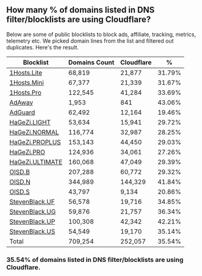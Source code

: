 ## How many % of domains listed in DNS filter/blocklists are using Cloudflare?


Below are some of public blocklists to block ads, affiliate, tracking, metrics, telemetry etc.
We picked domain lines from the list and filtered out duplicates.
Here's the result.


| Blocklist | Domains Count | Cloudflare | % |
| --- | --- | --- | --- |
| [1Hosts.Lite](https://raw.githubusercontent.com/badmojr/1Hosts/master/Lite/hosts.win) | 68,819 | 21,877 | 31.79% |
| [1Hosts.Mini](https://raw.githubusercontent.com/badmojr/1Hosts/master/mini/hosts.win) | 67,377 | 21,339 | 31.67% |
| [1Hosts.Pro](https://raw.githubusercontent.com/badmojr/1Hosts/master/Pro/hosts.win) | 122,545 | 41,284 | 33.69% |
| [AdAway](https://raw.githubusercontent.com/AdAway/adaway.github.io/master/hosts.txt) | 1,953 | 841 | 43.06% |
| [AdGuard](https://adguardteam.github.io/AdGuardSDNSFilter/Filters/filter.txt) | 62,492 | 12,164 | 19.46% |
| [HaGeZi.LIGHT](https://raw.githubusercontent.com/hagezi/dns-blocklists/main/hosts/light.txt) | 53,634 | 15,941 | 29.72% |
| [HaGeZi.NORMAL](https://raw.githubusercontent.com/hagezi/dns-blocklists/main/hosts/multi.txt) | 116,774 | 32,987 | 28.25% |
| [HaGeZi.PROPLUS](https://raw.githubusercontent.com/hagezi/dns-blocklists/main/hosts/pro.plus.txt) | 153,143 | 44,450 | 29.03% |
| [HaGeZi.PRO](https://raw.githubusercontent.com/hagezi/dns-blocklists/main/hosts/pro.txt) | 124,936 | 34,061 | 27.26% |
| [HaGeZi.ULTIMATE](https://raw.githubusercontent.com/hagezi/dns-blocklists/main/hosts/ultimate.txt) | 160,068 | 47,049 | 29.39% |
| [OISD.B](https://big.oisd.nl/dnsmasq) | 207,288 | 60,772 | 29.32% |
| [OISD.N](https://nsfw.oisd.nl/dnsmasq) | 344,989 | 144,329 | 41.84% |
| [OISD.S](https://small.oisd.nl/dnsmasq) | 43,797 | 9,134 | 20.86% |
| [StevenBlack.UF](https://raw.githubusercontent.com/StevenBlack/hosts/master/alternates/fakenews/hosts) | 56,578 | 19,716 | 34.85% |
| [StevenBlack.UG](https://raw.githubusercontent.com/StevenBlack/hosts/master/alternates/gambling/hosts) | 59,876 | 21,757 | 36.34% |
| [StevenBlack.UP](https://raw.githubusercontent.com/StevenBlack/hosts/master/alternates/porn/hosts) | 100,308 | 42,342 | 42.21% |
| [StevenBlack.US](https://raw.githubusercontent.com/StevenBlack/hosts/master/alternates/social/hosts) | 54,549 | 19,170 | 35.14% |
| Total | 709,254 | 252,057 | 35.54% |


### 35.54% of domains listed in DNS filter/blocklists are using Cloudflare.